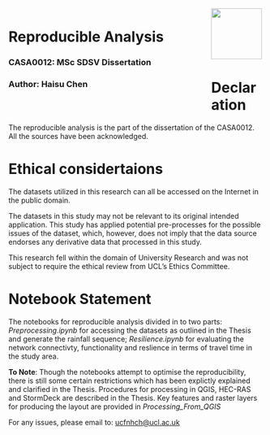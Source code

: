 <div>
<div style="float:left">
    <h1 style="width:400px">Reproducible Analysis</h1>
    <h3 style="width:400px">CASA0012: MSc SDSV Dissertation</h3>
    <h3 style="width:400px">Author: Haisu Chen</h3>
</div>
<div align="float:right"><img width="100" src="https://github.com/jreades/i2p/raw/master/img/casa_logo.jpg" /></div></div>

# Declaration
The reproducible analysis is the part of the dissertation of the CASA0012. All the sources have been acknowledged. 

# Ethical considertaions

The datasets utilized in this research can all be accessed on the Internet in the public domain. 

The datasets in this study may not be relevant to its original intended application. This study has applied potential pre-processes for the possible issues of the dataset, which, however, does not imply that the data source endorses any derivative data that processed in this study.

This research fell within the domain of University Research and was not subject to require the ethical review from UCL’s Ethics Committee.

# Notebook Statement

The notebooks for reproducible analysis divided in to two parts: *Preprocessing.ipynb* for accessing the datasets as outlined in the Thesis and generate the rainfall sequence; *Resilience.ipynb* for evaluating the network connectivty, functionality and reslience in terms of travel time in the study area.

**To Note**: Though the notebooks attempt to optimise the reproducibility, there is still some certain restrictions which has been explictly explained and clarified in the Thesis. Procedures for processing in QGIS, HEC-RAS and StormDeck are described in the Thesis. Key features and raster layers for producing the layout are provided in *Processing_From_QGIS*

For any issues, please email to: ucfnhch@ucl.ac.uk
